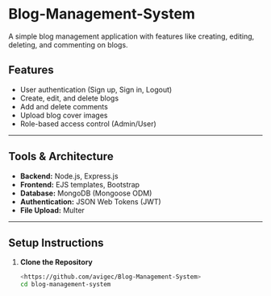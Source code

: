 # Blog-Management-System

A simple blog management application with features like creating, editing, deleting, and commenting on blogs.

## Features
- User authentication (Sign up, Sign in, Logout)
- Create, edit, and delete blogs
- Add and delete comments
- Upload blog cover images
- Role-based access control (Admin/User)

---

## Tools & Architecture
- **Backend:** Node.js, Express.js
- **Frontend:** EJS templates, Bootstrap
- **Database:** MongoDB (Mongoose ODM)
- **Authentication:** JSON Web Tokens (JWT)
- **File Upload:** Multer

---

## Setup Instructions

1. **Clone the Repository**  
   ```bash
   <https://github.com/avigec/Blog-Management-System>
   cd blog-management-system
